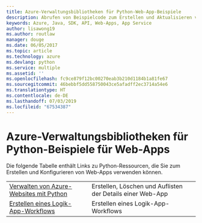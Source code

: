```yaml
---
title: Azure-Verwaltungsbibliotheken für Python-Web-App-Beispiele
description: Abrufen von Beispielcode zum Erstellen und Aktualisieren von in App Service gehosteten Azure-Web-Apps mit den Azure-Verwaltungsbibliotheken für Python
keywords: Azure, Java, SDK, API, Web-Apps, App Service
author: lisawong19
ms.author: routlaw
manager: douge
ms.date: 06/05/2017
ms.topic: article
ms.technology: azure
ms.devlang: python
ms.service: multiple
ms.assetid: ''
ms.openlocfilehash: fc9ce879f12bc00270eab3b210d1184b1a81fe67
ms.sourcegitcommit: 46bebbf5dd558750043ce5afadff2ec3714a54e6
ms.translationtype: HT
ms.contentlocale: de-DE
ms.lasthandoff: 07/03/2019
ms.locfileid: "67534387"
---
```

# <a name="azure-management-libraries-for-python-samples-for-web-apps"></a>Azure-Verwaltungsbibliotheken für Python-Beispiele für Web-Apps

Die folgende Tabelle enthält Links zu Python-Ressourcen, die Sie zum Erstellen und Konfigurieren von Web-Apps verwenden können. 

|||
|---|---|
| [Verwalten von Azure-Websites mit Python][1] | Erstellen, Löschen und Auflisten der Details einer Web-App |
| [Erstellen eines Logik-App-Workflows][2] | Erstellen eines Logik-App-Workflows |

[1]: https://azure.microsoft.com/resources/samples/app-service-web-python-manage
[2]: python-sdk-azure-samples-logic-app-workflow.md



